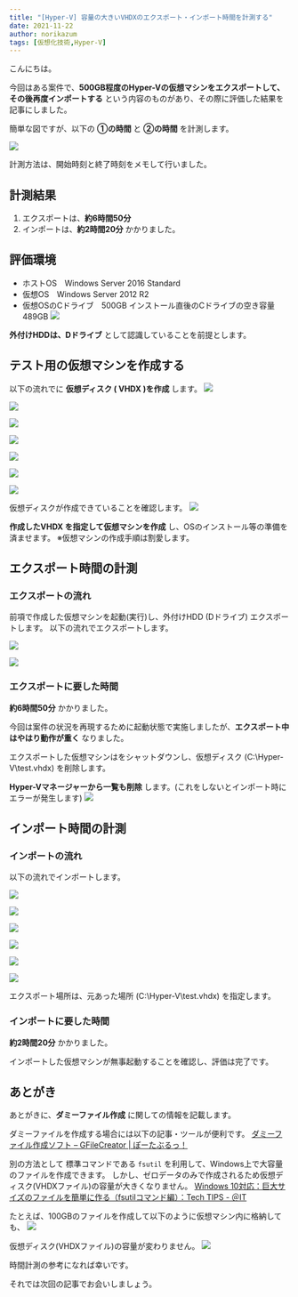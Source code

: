 ```yaml
---
title: "[Hyper-V] 容量の大きいVHDXのエクスポート・インポート時間を計測する"
date: 2021-11-22
author: norikazum
tags: [仮想化技術,Hyper-V]
---
```


こんにちは。

今回はある案件で、**500GB程度のHyper-Vの仮想マシンをエクスポートして、その後再度インポートする** という内容のものがあり、その際に評価した結果を記事にしました。

簡単な図ですが、以下の **①の時間** と **②の時間** を計測します。

![](images/2019-07-20_21h51_39.png)

計測方法は、開始時刻と終了時刻をメモして行いました。

## 計測結果

1. エクスポートは、**約6時間50分**
1. インポートは、**約2時間20分** かかりました。

## 評価環境
- ホストOS　Windows Server 2016 Standard
- 仮想OS　Windows Server 2012 R2
- 仮想OSのCドライブ　500GB
インストール直後のCドライブの空き容量　489GB
![](images/2019-07-19_18h00_01.png)

**外付けHDDは、Dドライブ** として認識していることを前提とします。

## テスト用の仮想マシンを作成する

以下の流れでに **仮想ディスク ( VHDX )を作成** します。
![](images/2019-07-22_11h05_11.png)

![](images/2019-07-22_11h05_53.png)

![](images/2019-07-22_11h06_20.png)

![](images/2019-07-22_11h06_40.png)

![](images/2019-07-22_11h07_06.png)

![](images/2019-07-22_11h07_42.png)

![](images/2019-07-22_11h08_02.png)

仮想ディスクが作成できていることを確認します。
![](images/2019-07-22_08h54_54.png)

**作成したVHDX を指定して仮想マシンを作成** し、OSのインストール等の準備を済ませます。
※仮想マシンの作成手順は割愛します。

## エクスポート時間の計測
### エクスポートの流れ
前項で作成した仮想マシンを起動(実行)し、外付けHDD (Dドライブ) エクスポートします。
以下の流れでエクスポートします。

![](images/2019-07-22_08h56_36.png)

![](images/2019-07-22_08h57_28.png)

### エクスポートに要した時間
**約6時間50分** かかりました。

今回は案件の状況を再現するために起動状態で実施しましたが、**エクスポート中はやはり動作が重く** なりました。

エクスポートした仮想マシンはをシャットダウンし、仮想ディスク (C:\Hyper-V\test.vhdx) を削除します。

**Hyper-Vマネージャーから一覧も削除** します。(これをしないとインポート時にエラーが発生します)
![](images/2021-09-13_10h11_14.jpg)

## インポート時間の計測
### インポートの流れ
以下の流れでインポートします。

![](images/2021-09-13_10h00_25.jpg)

![](images/2021-09-13_10h00_38.jpg)

![](images/2021-09-13_10h09_28.jpg)

![](images/2021-09-13_10h09_40.jpg)

![](images/2021-09-13_10h09_53.jpg)

![](images/2021-09-13_10h10_02-1.jpg)

エクスポート場所は、元あった場所 (C:\Hyper-V\test.vhdx) を指定します。

### インポートに要した時間
**約2時間20分** かかりました。

インポートした仮想マシンが無事起動することを確認し、評価は完了です。

## あとがき

あとがきに、**ダミーファイル作成** に関しての情報を記載します。

ダミーファイルを作成する場合には以下の記事・ツールが便利です。
[ダミーファイル作成ソフト – GFileCreator | ぽーたぶるっ！](https://triton.casey.jp/portable/gfilecreator/)

別の方法として 標準コマンドである `fsutil` を利用して、Windows上で大容量のファイルを作成できます。
しかし、ゼロデータのみで作成されるため仮想ディスク(VHDXファイル)の容量が大きくなりません。
[Windows 10対応：巨大サイズのファイルを簡単に作る（fsutilコマンド編）：Tech TIPS - ＠IT](https://www.atmarkit.co.jp/ait/articles/0209/28/news002.html)

たとえば、100GBのファイルを作成して以下のように仮想マシン内に格納しても、
![](images/2019-07-19_18h03_23.png)

仮想ディスク(VHDXファイル)の容量が変わりません。
![](images/2019-07-19_18h06_28.png)

時間計測の参考になれば幸いです。

それでは次回の記事でお会いしましょう。